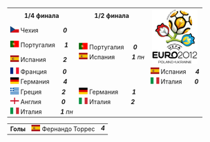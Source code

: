 <!--2021-09-18 01:00:01-->
<table class=p>
<tr>
  <th class=mb>1/4 финала</th>
  <th>1/2 финала</th>
  <td rowspan=4 align=center valign=center><img src="UEFA_Euro_2012.svg" width="106px"></td>
</tr>
<tr>
  <td class="col mt"><img width="20px" src="cz.svg"> Чехия <b> &emsp; &emsp; &emsp; <i>0</i></b></td>
  <td>&nbsp;</td>
</tr>
<tr>
  <td class="col bt br mb"><img width="20px" src="pt.svg"> Португалия <b> &emsp; <i>1</i></b></td>
  <td valign=bottom class="col bb"><img width="20px" src="pt.svg"> Португалия <b> &emsp; <i>0</i></b></td>
</tr>
<tr>
  <td class="col bb br mt"><img width="20px" src="es.svg"> Испания <b> &emsp; &emsp; <i>2</i></b></td>
  <td valign=top class="col br"><img width="20px" src="es.svg"> Испания <b> &emsp; &emsp; <i>1</i></b><i> пн</i></td>
</tr>
<tr>
  <td class="col mb"><img width="20px" src="fr.svg"> Франция <b> &nbsp; &nbsp; &emsp; <i>0</i></b></td>
  <td class=br>&nbsp;</td>
  <td valign=bottom class=col><img width="20px" src="es.svg"> Испания <b> &emsp; <i>4</i></b></td>
</tr>
<tr>
  <td class="col mt"><img width="20px" src="de.svg"> Германия <b> &ensp; &emsp; <i>4</i></b></td>
  <td class=br>&nbsp;</td>
  <td valign=top class="col bt"><img width="20px" src="it.svg"> Италия <b> &nbsp; &emsp; <i>0</i></b></td>
</tr>
<tr>
  <td class="col bt br mb"><img width="20px" src="gr.svg"> Греция <b> &nbsp; &emsp; &emsp; <i>2</i></b></td>
  <td valign=bottom class="col bb br"><img width="20px" src="de.svg"> Германия <b> &ensp; &emsp; <i>1</i></b></td>
  <td>&nbsp;</td>
</tr>
<tr>
  <td class="col bb br mt"><img width="20px" src="gb-eng.svg"> Англия <b> &nbsp; &emsp; &emsp; <i>0</i></b></td>
  <td valign=top class=col><img width="20px" src="it.svg"> Италия <b> &nbsp; &emsp; &emsp; <i>2</i></b></td>
  <td>&nbsp;</td>
</tr>
<tr>
  <td class="col mb"><img width="20px" src="it.svg"> Италия <b> &ensp; &ensp; &emsp; <i>1</i></b><i> пн</i></td>
  <td>&nbsp;</td>
  <td>&nbsp;</td>
</tr>
</table>
<p>
<table class=p>
<tr>
  <th class=col> Голы </th>
  <td class=col><img width="20px" src="es.svg"> Фернандо Торрес </td>
  <td valign=top><b><i>4</i></b></td>
</tr>
</table>
